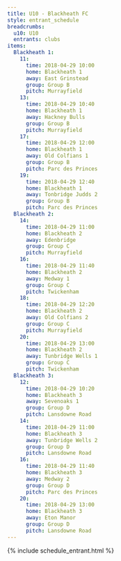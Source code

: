 ```yaml
---
title: U10 - Blackheath FC
style: entrant_schedule
breadcrumbs:
  u10: U10
  entrants: clubs
items:
  Blackheath 1:
    11:
      time: 2018-04-29 10:00
      home: Blackheath 1
      away: East Grinstead
      group: Group B
      pitch: Murrayfield
    13:
      time: 2018-04-29 10:40
      home: Blackheath 1
      away: Hackney Bulls
      group: Group B
      pitch: Murrayfield
    17:
      time: 2018-04-29 12:00
      home: Blackheath 1
      away: Old Colfians 1
      group: Group B
      pitch: Parc des Princes
    19:
      time: 2018-04-29 12:40
      home: Blackheath 1
      away: Tonbridge Judds 2
      group: Group B
      pitch: Parc des Princes
  Blackheath 2:
    14:
      time: 2018-04-29 11:00
      home: Blackheath 2
      away: Edenbridge
      group: Group C
      pitch: Murrayfield
    16:
      time: 2018-04-29 11:40
      home: Blackheath 2
      away: Medway 1
      group: Group C
      pitch: Twickenham
    18:
      time: 2018-04-29 12:20
      home: Blackheath 2
      away: Old Colfians 2
      group: Group C
      pitch: Murrayfield
    20:
      time: 2018-04-29 13:00
      home: Blackheath 2
      away: Tunbridge Wells 1
      group: Group C
      pitch: Twickenham
  Blackheath 3:
    12:
      time: 2018-04-29 10:20
      home: Blackheath 3
      away: Sevenoaks 1
      group: Group D
      pitch: Lansdowne Road
    14:
      time: 2018-04-29 11:00
      home: Blackheath 3
      away: Tunbridge Wells 2
      group: Group D
      pitch: Lansdowne Road
    16:
      time: 2018-04-29 11:40
      home: Blackheath 3
      away: Medway 2
      group: Group D
      pitch: Parc des Princes
    20:
      time: 2018-04-29 13:00
      home: Blackheath 3
      away: Eton Manor
      group: Group D
      pitch: Lansdowne Road
---
```


{% include schedule_entrant.html %}
